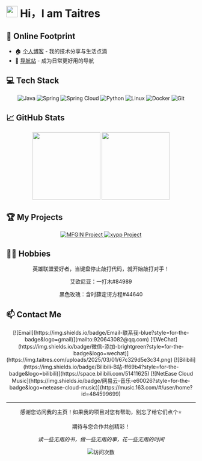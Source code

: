 # <img src="README.assets/giphy.gif" width="30px"> Hi，I am Taitres

## 🔗 Online Footprint
- 🏠 [个人博客](https://www.taitres.com/) - 我的技术分享与生活点滴
- 🧭 [导航站](https://go.taitres.com/) - 成为日常更好用的导航

## 💻 Tech Stack
<div align="center">

![Java](https://img.shields.io/badge/-Java-007396?style=flat-square&logo=java&logoColor=white)
![Spring](https://img.shields.io/badge/-Spring-6DB33F?style=flat-square&logo=spring&logoColor=white)
![Spring Cloud](https://img.shields.io/badge/-Spring%20Cloud-6DB33F?style=flat-square&logo=spring&logoColor=white)
![Python](https://img.shields.io/badge/-Python-3776AB?style=flat-square&logo=python&logoColor=white)
![Linux](https://img.shields.io/badge/-Linux-FCC624?style=flat-square&logo=linux&logoColor=black)
![Docker](https://img.shields.io/badge/-Docker-2496ED?style=flat-square&logo=docker&logoColor=white)
![Git](https://img.shields.io/badge/-Git-F05032?style=flat-square&logo=git&logoColor=white)
</div>

## 📈 GitHub Stats
<div align="center">
<img height="180em" src="https://github-readme-stats.vercel.app/api?username=Taitres&show_icons=true&theme=radical&include_all_commits=true&count_private=true" />
<img height="180em" src="https://github-readme-stats.vercel.app/api/top-langs/?username=Taitres&layout=compact&langs_count=7&theme=radical" />
</div>

## 🏆 My Projects
<div align="center">
  <a href="https://github.com/Taitres/MFGIN">
    <img src="https://github-readme-stats.vercel.app/api/pin/?username=Taitres&repo=MFGIN&theme=radical" alt="MFGIN Project" />
  </a>
  <a href="https://github.com/Taitres/xypp">
    <img src="https://github-readme-stats.vercel.app/api/pin/?username=Taitres&repo=xypp&theme=radical" alt="xypp Project" />
  </a>
</div>

## 🏄‍♂️ Hobbies
<div align="center">
  <p>英雄联盟爱好者，当键盘停止敲打代码，就开始敲打对手！</p>
  <p>艾欧尼亚：一打木#84989</p>
  <p>黑色玫瑰：含时薛定谔方程#44640</p>
  <!-- 有时我的游戏水平就像我的代码一样，充满潜力但仍然debug -->
</div>

## 📫 Contact Me
<div align="center">
[![Email](https://img.shields.io/badge/Email-联系我-blue?style=for-the-badge&logo=gmail)](mailto:920643082@qq.com)
[![WeChat](https://img.shields.io/badge/微信-添加-brightgreen?style=for-the-badge&logo=wechat)](https://img.taitres.com/uploads/2025/03/01/67c329d5e3c34.png)
[![Bilibili](https://img.shields.io/badge/Bilibili-B站-ff69b4?style=for-the-badge&logo=bilibili)](https://space.bilibili.com/51411625)
[![NetEase Cloud Music](https://img.shields.io/badge/网易云-音乐-e60026?style=for-the-badge&logo=netease-cloud-music)](https://music.163.com/#/user/home?id=484599699)
</div>

---

<div align="center">
  <p>感谢您访问我的主页！如果我的项目对您有帮助，别忘了给它们点个⭐</p>
  <p>期待与您合作共创精彩！</p>

  <p><i>读一些无用的书，做一些无用的事，花一些无用的时间</i></p>

  <img src="README.assets/count.svg+xml" alt="访问次数" />
</div>
